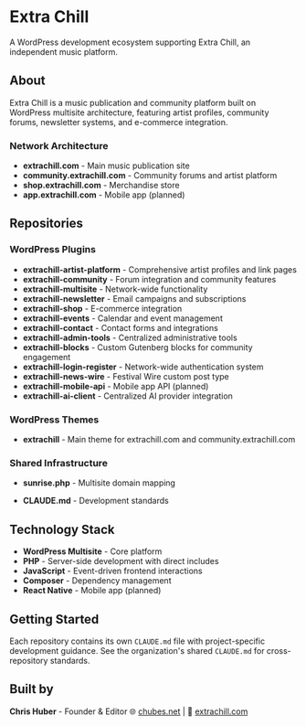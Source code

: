 # Extra Chill

A WordPress development ecosystem supporting Extra Chill, an independent music platform. 

## About

Extra Chill is a music publication and community platform built on WordPress multisite architecture, featuring artist profiles, community forums, newsletter systems, and e-commerce integration.

### Network Architecture

- **extrachill.com** - Main music publication site
- **community.extrachill.com** - Community forums and artist platform
- **shop.extrachill.com** - Merchandise store
- **app.extrachill.com** - Mobile app (planned)

## Repositories

### WordPress Plugins
- **extrachill-artist-platform** - Comprehensive artist profiles and link pages
- **extrachill-community** - Forum integration and community features
- **extrachill-multisite** - Network-wide functionality
- **extrachill-newsletter** - Email campaigns and subscriptions
- **extrachill-shop** - E-commerce integration
- **extrachill-events** - Calendar and event management
- **extrachill-contact** - Contact forms and integrations
- **extrachill-admin-tools** - Centralized administrative tools
- **extrachill-blocks** - Custom Gutenberg blocks for community engagement
- **extrachill-login-register** - Network-wide authentication system
- **extrachill-news-wire** - Festival Wire custom post type
- **extrachill-mobile-api** - Mobile app API (planned)
- **extrachill-ai-client** - Centralized AI provider integration

### WordPress Themes
- **extrachill** - Main theme for extrachill.com and community.extrachill.com

### Shared Infrastructure
- **sunrise.php** - Multisite domain mapping

- **CLAUDE.md** - Development standards

## Technology Stack

- **WordPress Multisite** - Core platform
- **PHP** - Server-side development with direct includes
- **JavaScript** - Event-driven frontend interactions
- **Composer** - Dependency management
- **React Native** - Mobile app (planned)

## Getting Started

Each repository contains its own `CLAUDE.md` file with project-specific development guidance. See the organization's shared `CLAUDE.md` for cross-repository standards.

## Built by

**Chris Huber** - Founder & Editor
🌐 [chubes.net](https://chubes.net) | 🎵 [extrachill.com](https://extrachill.com)

